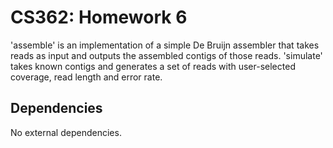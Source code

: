 # CS362: Homework 6 #
<p>

'assemble' is an implementation of a simple De Bruijn assembler that takes
reads as input and outputs the assembled contigs of those reads. 
'simulate' takes known contigs and generates a set of reads with user-selected
coverage, read length and error rate.

## Dependencies ## 
No external dependencies.
